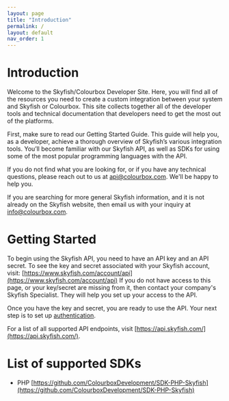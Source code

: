 ```yaml
---
layout: page
title: "Introduction"
permalink: /
layout: default
nav_order: 1
---
```


# Introduction

Welcome to the Skyfish/Colourbox Developer Site. Here, you will find all of the resources you need to create a custom integration between your system and Skyfish or Colourbox. This site collects together all of the developer tools and technical documentation that developers need to get the most out of the platforms.

First, make sure to read our Getting Started Guide. This guide will help you, as a developer, achieve a thorough overview of Skyfish’s various integration tools. You’ll become familiar with our Skyfish API, as well as SDKs for using some of the most popular programming languages with the API.

If you do not find what you are looking for, or if you have any technical questions, please reach out to us at api@colourbox.com. We'll be happy to help you.

If you are searching for more general Skyfish information, and it is not already on the Skyfish website, then email us with your inquiry at info@colourbox.com.

# Getting Started
To begin using the Skyfish API, you need to have an API key and an API secret. To see the key and secret associated with your Skyfish account, visit: [https://www.skyfish.com/account/api](https://www.skyfish.com/account/api)
If you do not have access to this page, or your key/secret are missing from it, then contact your company's Skyfish Specialist. They will help you set up your access to the API. 

Once you have the key and secret, you are ready to use the API. Your next step is to set up [authentication](/authentication).

For a list of all supported API endpoints, visit [https://api.skyfish.com/](https://api.skyfish.com/).

# List of supported SDKs
- PHP [https://github.com/ColourboxDevelopment/SDK-PHP-Skyfish](https://github.com/ColourboxDevelopment/SDK-PHP-Skyfish)
